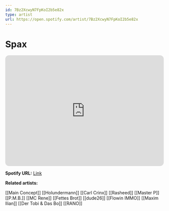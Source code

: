 ```yaml
---
id: 7Bz2XcwyN7FpKoI2b5e82x
type: artist
url: https://open.spotify.com/artist/7Bz2XcwyN7FpKoI2b5e82x
---
```

# Spax

<iframe style="border-radius:12px" src="https://open.spotify.com/embed/artist/7Bz2XcwyN7FpKoI2b5e82x" width="100%" height="352" frameBorder="0" allowfullscreen="" allow="autoplay; clipboard-write; encrypted-media; fullscreen; picture-in-picture" loading="lazy"></iframe>

**Spotify URL:** [Link](https://open.spotify.com/artist/7Bz2XcwyN7FpKoI2b5e82x)

**Related artists:**

[[Main Concept]]
[[Holundermann]]
[[Carl Crinx]]
[[Rasheed]]
[[Master P]]
[[P.M.B.]]
[[MC Rene]]
[[Fettes Brot]]
[[dude26]]
[[Flowin IMMO]]
[[Maxim Ilian]]
[[Der Tobi & Das Bo]]
[[RANO]]
